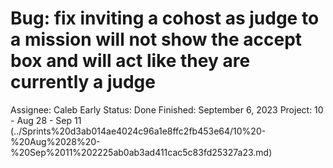 # Bug: fix inviting a cohost as judge to a mission will not show the accept box  and will act like they are currently a judge

Assignee: Caleb Early
Status: Done
Finished: September 6, 2023
Project: 10 - Aug 28 - Sep 11 (../Sprints%20d3ab014ae4024c96a1e8ffc2fb453e64/10%20-%20Aug%2028%20-%20Sep%2011%202225ab0ab3ad411cac5c83fd25327a23.md)